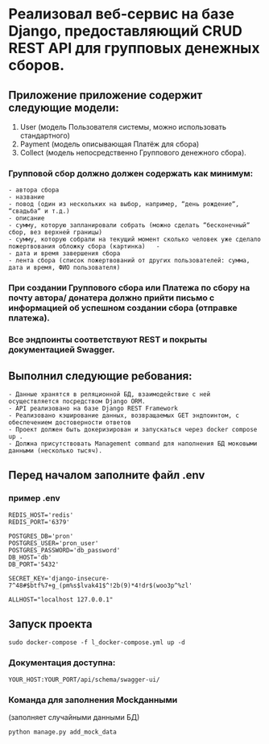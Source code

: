 # Реализовал веб-сервис на базе Django, предоставляющий CRUD REST API для групповых денежных сборов. 

## Приложение приложение содержит следующие модели:

1. User (модель Пользователя системы, можно использовать стандартного)
2. Payment (модель описывающая Платёж для сбора)
2. Collect (модель непосредственно Группового денежного сбора).

### Групповой сбор должно должен содержать как минимум: 
    - автора сбора
    - название
    - повод (один из нескольких на выбор, например, “день рождениеˮ, “свадьбаˮ и т.д.)
    - описание
    - сумму, которую запланировали собрать (можно сделать “бесконечныйˮ сбор, вез верхней границы)
    - сумму, которую собрали на текущий момент сколько человек уже сделало пожертвования обложку сбора (картинка)   - 
    - дата и время завершения сбора
    - лента сбора (список пожертвований от других пользователей: сумма, дата и время, ФИО пользователя)


### При создании Группового сбора или Платежа по сбору на почту автора/ донатера должно прийти письмо с информацией об успешном создании сбора (отправке платежа).
### Все эндпоинты соответствуют REST и покрыты документацией Swagger.


## Выполнил следующие ребования:
    - Данные хранятся в реляционной БД, взаимодействие с ней осуществляется посредством Django ORM.
    - API реализовано на базе Django REST Framework
    - Реализовано кэширование данных, возвращаемых GET эндпоинтом, с обеспечением достоверности ответов
    - Проект должен быть докеризирован и запускаться через docker compose up .
    - Должна присутствовать Management command для наполнения БД моковыми данными (несколько тысяч).


## Перед началом заполните файл .env

### пример .env

```
REDIS_HOST='redis'
REDIS_PORT='6379'

POSTGRES_DB='pron'
POSTGRES_USER='pron_user'
POSTGRES_PASSWORD='db_password'
DB_HOST='db'
DB_PORT='5432'

SECRET_KEY='django-insecure-7^48#$btf%7+g_(pm%s$lvak41$^!2b(9)*4!dr$(woo3p^%zl'

ALLHOST="localhost 127.0.0.1"
```

## Запуск проекта
```
sudo docker-compose -f l_docker-compose.yml up -d
```

### Документация доступна: 
```
YOUR_HOST:YOUR_PORT/api/schema/swagger-ui/
```

### Команда для заполнения Mockданными
(заполняет случайными данными БД)

```
python manage.py add_mock_data
```




